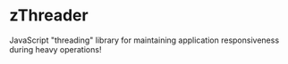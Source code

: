 zThreader
=========

JavaScript "threading" library for maintaining application responsiveness during heavy operations!
